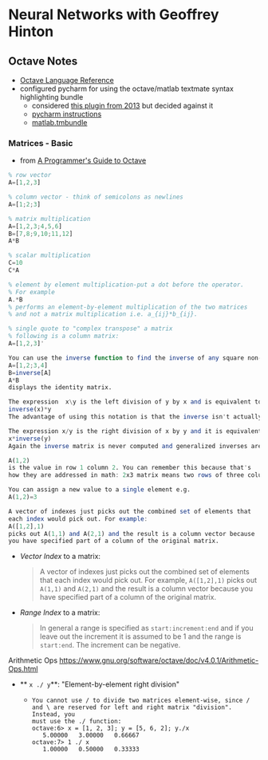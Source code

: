 # Neural Networks with Geoffrey Hinton

## Octave Notes

* [Octave Language Reference](https://www.gnu.org/software/octave/doc/interpreter/)
* configured pycharm for using the octave/matlab textmate syntax highlighting bundle
  * considered [this plugin from 2013](https://github.com/tomconder/octaveplugin/issues/1) but decided against it
  * [pycharm instructions](https://confluence.jetbrains.com/display/PYH/TextMate+Bundles+in+PyCharm)
  * [matlab.tmbundle](https://github.com/textmate/matlab.tmbundle)


### Matrices - Basic

* from [A Programmer's Guide to Octave](http://www.i-programmer.info/programming/other-languages/4779-a-programmers-guide-to-octave.html?start=1)
```octave
% row vector
A=[1,2,3]

% column vector - think of semicolons as newlines
A=[1;2;3]

% matrix multiplication
A=[1,2,3;4,5,6]
B=[7,8;9,10;11,12]
A*B

% scalar multiplication
C=10
C*A

% element by element multiplication-put a dot before the operator.
% For example
A.*B
% performs an element-by-element multiplication of the two matrices 
% and not a matrix multiplication i.e. a_{ij}*b_{ij}.

% single quote to "complex transpose" a matrix
% following is a column matrix:
A=[1,2,3]'

You can use the inverse function to find the inverse of any square non-singular matrix. For example
A=[1,2;3,4]
B=inverse[A]
A*B
displays the identity matrix.

The expression  x\y is the left division of y by x and is equivalent to
inverse(x)*y
The advantage of using this notation is that the inverse isn't actually used in the calculation.

The expression x/y is the right division of x by y and it is equivalent to
x*inverse(y)
Again the inverse matrix is never computed and generalized inverses are used if necessary

A(1,2)
is the value in row 1 column 2. You can remember this because that's 
how they are addressed in math: 2x3 matrix means two rows of three columns.

You can assign a new value to a single element e.g.
A(1,2)=3

A vector of indexes just picks out the combined set of elements that 
each index would pick out. For example:
A([1,2],1)
picks out A(1,1) and A(2,1) and the result is a column vector because 
you have specified part of a column of the original matrix.
```
* *Vector Index* to a matrix:
  > A vector of indexes just picks out the combined set of elements 
  > that each index would pick out. For example, `A([1,2],1)`
  > picks out `A(1,1)` and `A(2,1)` and the result is a column vector 
  > because you have specified part of a column of the original matrix.
* *Range Index* to a matrix: 
  > In general a range is specified as `start:increment:end`
  > and if you leave out the increment it is assumed to be 1 and the range is
  > `start:end`. The increment can be negative.

Arithmetic Ops
https://www.gnu.org/software/octave/doc/v4.0.1/Arithmetic-Ops.html

* ** `x ./ y`**: "Element-by-element right division"
  * ``` 
    You cannot use / to divide two matrices element-wise, since /
    and \ are reserved for left and right matrix "division". Instead, you
    must use the ./ function:
    octave:6> x = [1, 2, 3]; y = [5, 6, 2]; y./x
       5.00000   3.00000   0.66667
    octave:7> 1 ./ x
       1.00000   0.50000   0.33333
    ```
